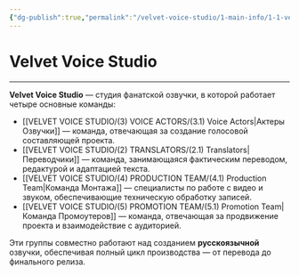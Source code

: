 ```yaml
---
{"dg-publish":true,"permalink":"/velvet-voice-studio/1-main-info/1-1-velvet-voice-studio/"}
---
```


# Velvet Voice Studio
- - -
**Velvet Voice Studio** — студия фанатской озвучки, в которой работает четыре основные команды:

- [[VELVET VOICE STUDIO/(3) VOICE ACTORS/(3.1) Voice Actors\|Актеры Озвучки]] — команда, отвечающая за создание голосовой составляющей проекта.
- [[VELVET VOICE STUDIO/(2) TRANSLATORS/(2.1) Translators\|Переводчики]] — команда, занимающаяся фактическим переводом, редактурой и адаптацией текста.
- [[VELVET VOICE STUDIO/(4) PRODUCTION TEAM/(4.1) Production Team\|Команда Монтажа]] — специалисты по работе с видео и звуком, обеспечивающие техническую обработку записей.
- [[VELVET VOICE STUDIO/(5) PROMOTION TEAM/(5.1) Promotion Team\|Команда Промоутеров]] — команда, отвечающая за продвижение проекта и взаимодействие с аудиторией.

Эти группы совместно работают над созданием **русскоязычной** озвучки, обеспечивая полный цикл производства — от перевода до финального релиза.